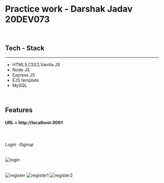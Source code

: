 <h1>Practice work - Darshak Jadav 20DEV073</h1>
<br>
<h2>Tech - Stack</h2>
<hr>
<ul>
  <li>HTML5,CSS3,Vanilla JS</li>
   <li>Node JS</li>
  <li>Express JS</li>
  <li>EJS template</li>
  <li>MySQL</li>
</ul>
<br>
<h2>Features</h2>
<h4>URL = http://localhost:3001</h4>
<br>
<h6>Login -Signup</h6>

![login](https://github.com/darshakjadav1212/practice_work_eSparkBiz/assets/165070828/4dbb344a-64c6-4ba0-9636-5b0460c74a9a)
<br><br><br>
![register](https://github.com/darshakjadav1212/practice_work_eSparkBiz/assets/165070828/994798f7-0416-420c-b7eb-7ac9f5d50196)
![register1](https://github.com/darshakjadav1212/practice_work_eSparkBiz/assets/165070828/1ce069f5-0806-44c6-aa47-bbf7f1a56369)
![register2](https://github.com/darshakjadav1212/practice_work_eSparkBiz/assets/165070828/c1fb56f9-765e-44b8-ba3f-ba5da0c7a20d)





